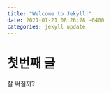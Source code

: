 ```yaml
---
title: "Welcome to Jekyll!"
date: 2021-01-21 08:26:28 -0400
categories: jekyll update
---
```

# 첫번째 글
잘 써질까?
